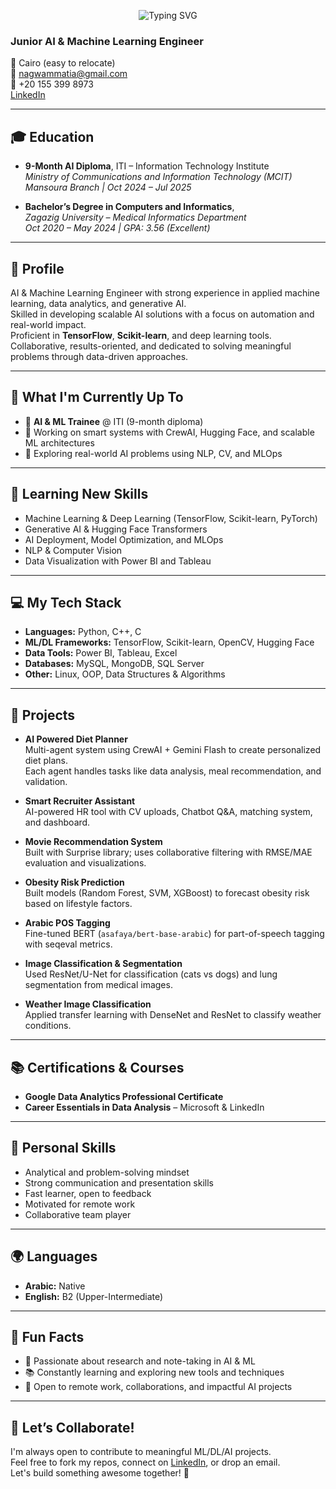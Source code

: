 <p align="center">
  <img src="https://readme-typing-svg.demolab.com?font=Courier+New&size=26&pause=1000&color=7B2CBF&center=true&vCenter=true&width=650&lines=Hey+there%2C+I'm+Nagwa+Mohamed+M.+Attia+%F0%9F%91%8B" alt="Typing SVG" />
</p>

### Junior AI & Machine Learning Engineer  

📍 Cairo (easy to relocate)  
📧 nagwammatia@gmail.com  
📱 +20 155 399 8973  
[LinkedIn](https://www.linkedin.com/in/nagwa-mohamed-b81453216)

---

## 🎓 Education

- **9-Month AI Diploma**, ITI – Information Technology Institute  
  *Ministry of Communications and Information Technology (MCIT)*  
  _Mansoura Branch | Oct 2024 – Jul 2025_

- **Bachelor’s Degree in Computers and Informatics**,  
  *Zagazig University – Medical Informatics Department*  
  _Oct 2020 – May 2024 | GPA: 3.56 (Excellent)_

---

## 🧠 Profile

AI & Machine Learning Engineer with strong experience in applied machine learning, data analytics, and generative AI.  
Skilled in developing scalable AI solutions with a focus on automation and real-world impact.  
Proficient in **TensorFlow**, **Scikit-learn**, and deep learning tools.  
Collaborative, results-oriented, and dedicated to solving meaningful problems through data-driven approaches.

---

## 🚀 What I'm Currently Up To

- 🧠 **AI & ML Trainee** @ ITI (9-month diploma)  
- 🤖 Working on smart systems with CrewAI, Hugging Face, and scalable ML architectures  
- 🧪 Exploring real-world AI problems using NLP, CV, and MLOps  

---

## 🌱 Learning New Skills

- Machine Learning & Deep Learning (TensorFlow, Scikit-learn, PyTorch)  
- Generative AI & Hugging Face Transformers  
- AI Deployment, Model Optimization, and MLOps  
- NLP & Computer Vision  
- Data Visualization with Power BI and Tableau  

---

## 💻 My Tech Stack

- **Languages:** Python, C++, C  
- **ML/DL Frameworks:** TensorFlow, Scikit-learn, OpenCV, Hugging Face  
- **Data Tools:** Power BI, Tableau, Excel  
- **Databases:** MySQL, MongoDB, SQL Server  
- **Other:** Linux, OOP, Data Structures & Algorithms  

---

## 🧪 Projects

- **AI Powered Diet Planner**  
  Multi-agent system using CrewAI + Gemini Flash to create personalized diet plans.  
  Each agent handles tasks like data analysis, meal recommendation, and validation.

- **Smart Recruiter Assistant**  
  AI-powered HR tool with CV uploads, Chatbot Q&A, matching system, and dashboard.

- **Movie Recommendation System**  
  Built with Surprise library; uses collaborative filtering with RMSE/MAE evaluation and visualizations.

- **Obesity Risk Prediction**  
  Built models (Random Forest, SVM, XGBoost) to forecast obesity risk based on lifestyle factors.

- **Arabic POS Tagging**  
  Fine-tuned BERT (`asafaya/bert-base-arabic`) for part-of-speech tagging with seqeval metrics.

- **Image Classification & Segmentation**  
  Used ResNet/U-Net for classification (cats vs dogs) and lung segmentation from medical images.

- **Weather Image Classification**  
  Applied transfer learning with DenseNet and ResNet to classify weather conditions.

---

## 📚 Certifications & Courses

- **Google Data Analytics Professional Certificate**  
- **Career Essentials in Data Analysis** – Microsoft & LinkedIn  

---

## 🧠 Personal Skills

- Analytical and problem-solving mindset  
- Strong communication and presentation skills  
- Fast learner, open to feedback  
- Motivated for remote work  
- Collaborative team player  

---

## 🌍 Languages

- **Arabic:** Native  
- **English:** B2 (Upper-Intermediate)  

---

## 💬 Fun Facts

- 🔬 Passionate about research and note-taking in AI & ML  
- 📚 Constantly learning and exploring new tools and techniques  
- 🤝 Open to remote work, collaborations, and impactful AI projects  

---

## 🤝 Let’s Collaborate!

I'm always open to contribute to meaningful ML/DL/AI projects.  
Feel free to fork my repos, connect on [LinkedIn](https://www.linkedin.com/in/nagwa-mohamed-b81453216), or drop an email.  
Let's build something awesome together! 🚀
